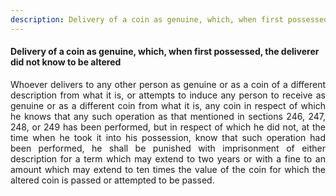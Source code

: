 ```yaml
---
description: Delivery of a coin as genuine, which, when first possessed, the deliverer did not know to be altered
---
```


#### Delivery of a coin as genuine, which, when first possessed, the deliverer did not know to be altered
<div style="text-align: justify">

Whoever delivers to any other person as genuine or as a coin of a different description from what it is, or attempts to induce any person to receive as genuine or as a different coin from what it is, any coin in respect of which he knows that any such operation as that mentioned in sections 246, 247, 248, or 249 has been performed, but in respect of which he did not, at the time when he took it into his possession, know that such operation had been performed, he shall be punished with imprisonment of either description for a term which may extend to two years or with a fine to an amount which may extend to ten times the value of the coin for which the altered coin is passed or attempted to be passed.

</div>
